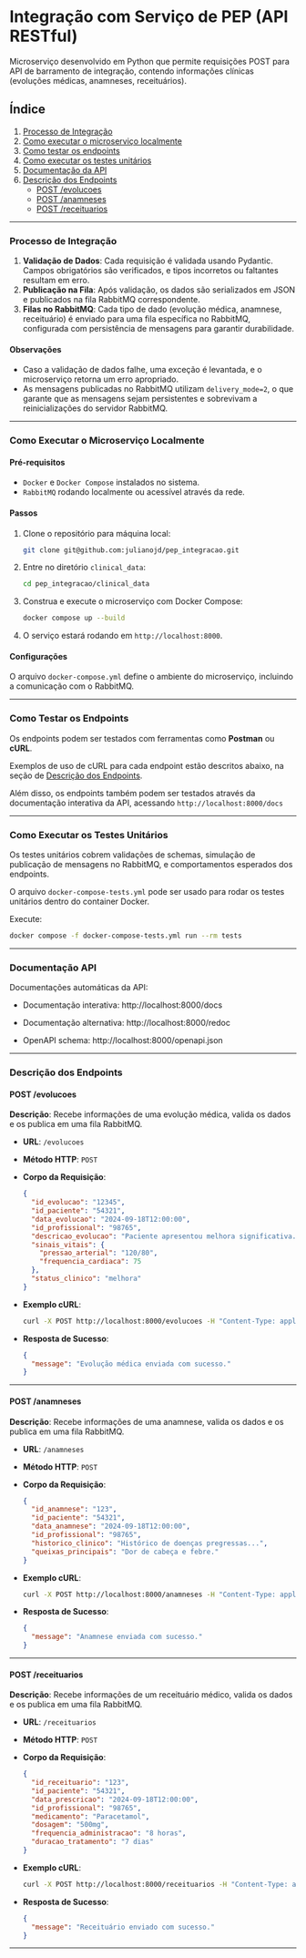 # Integração com Serviço de PEP (API RESTful)

Microserviço desenvolvido em Python que permite requisições POST para API de barramento de integração, contendo informações clínicas (evoluções médicas, anamneses, receituários).

## Índice
1. [Processo de Integração](#processo-de-integração)
2. [Como executar o microserviço localmente](#como-executar-o-microserviço-localmente)
3. [Como testar os endpoints](#como-testar-os-endpoints)
4. [Como executar os testes unitários](#como-executar-os-testes-unitários)
5. [Documentação da API](#documentação-api)
6. [Descrição dos Endpoints](#descrição-dos-endpoints)
   - [POST /evolucoes](#post-evolucoes)
   - [POST /anamneses](#post-anamneses)
   - [POST /receituarios](#post-receituarios)

---

### Processo de Integração

1. **Validação de Dados**: Cada requisição é validada usando Pydantic. Campos obrigatórios são verificados, e tipos incorretos ou faltantes resultam em erro.
2. **Publicação na Fila**: Após validação, os dados são serializados em JSON e publicados na fila RabbitMQ correspondente.
3. **Filas no RabbitMQ**: Cada tipo de dado (evolução médica, anamnese, receituário) é enviado para uma fila específica no RabbitMQ, configurada com persistência de mensagens para garantir durabilidade.

#### Observações

- Caso a validação de dados falhe, uma exceção é levantada, e o microserviço retorna um erro apropriado.
- As mensagens publicadas no RabbitMQ utilizam `delivery_mode=2`, o que garante que as mensagens sejam persistentes e sobrevivam a reinicializações do servidor RabbitMQ.

---

### Como Executar o Microserviço Localmente

#### Pré-requisitos
- `Docker` e `Docker Compose` instalados no sistema.
- `RabbitMQ` rodando localmente ou acessível através da rede.

#### Passos

1. Clone o repositório para máquina local:
   ```bash
   git clone git@github.com:julianojd/pep_integracao.git
   ```

2. Entre no diretório `clinical_data`:
   ```bash
   cd pep_integracao/clinical_data
   ```

3. Construa e execute o microserviço com Docker Compose:
   ```bash
   docker compose up --build
   ```

3. O serviço estará rodando em `http://localhost:8000`.

#### Configurações
O arquivo `docker-compose.yml` define o ambiente do microserviço, incluindo a comunicação com o RabbitMQ.

---

### Como Testar os Endpoints

Os endpoints podem ser testados com ferramentas como **Postman** ou **cURL**.

Exemplos de uso de cURL para cada endpoint estão descritos abaixo, na seção de [Descrição dos Endpoints](#descrição-dos-endpoints).

Além disso, os endpoints também podem ser testados através da documentação interativa da API, acessando `http://localhost:8000/docs`

---

### Como Executar os Testes Unitários

Os testes unitários cobrem validações de schemas, simulação de publicação de mensagens no RabbitMQ, e comportamentos esperados dos endpoints.

O arquivo `docker-compose-tests.yml` pode ser usado para rodar os testes unitários dentro do container Docker.

Execute:
   ```bash
   docker compose -f docker-compose-tests.yml run --rm tests
   ```

---

### Documentação API

Documentações automáticas da API:

- Documentação interativa: http://localhost:8000/docs

- Documentação alternativa: http://localhost:8000/redoc

- OpenAPI schema:  http://localhost:8000/openapi.json

---

### Descrição dos Endpoints

#### POST /evolucoes

**Descrição**: Recebe informações de uma evolução médica, valida os dados e os publica em uma fila RabbitMQ.

- **URL**: `/evolucoes`
- **Método HTTP**: `POST`
- **Corpo da Requisição**:
  ```json
  {
    "id_evolucao": "12345",
    "id_paciente": "54321",
    "data_evolucao": "2024-09-18T12:00:00",
    "id_profissional": "98765",
    "descricao_evolucao": "Paciente apresentou melhora significativa.",
    "sinais_vitais": {
      "pressao_arterial": "120/80",
      "frequencia_cardiaca": 75
    },
    "status_clinico": "melhora"
  }
  ```

- **Exemplo cURL**:
  ```bash
  curl -X POST http://localhost:8000/evolucoes -H "Content-Type: application/json" -d @evolucao.json
  ```

- **Resposta de Sucesso**:
  ```json
  {
    "message": "Evolução médica enviada com sucesso."
  }
  ```

---

#### POST /anamneses

**Descrição**: Recebe informações de uma anamnese, valida os dados e os publica em uma fila RabbitMQ.

- **URL**: `/anamneses`
- **Método HTTP**: `POST`
- **Corpo da Requisição**:
  ```json
  {
    "id_anamnese": "123",
    "id_paciente": "54321",
    "data_anamnese": "2024-09-18T12:00:00",
    "id_profissional": "98765",
    "historico_clinico": "Histórico de doenças pregressas...",
    "queixas_principais": "Dor de cabeça e febre."
  }
  ```

- **Exemplo cURL**:
  ```bash
  curl -X POST http://localhost:8000/anamneses -H "Content-Type: application/json" -d @anamnese.json
  ```

- **Resposta de Sucesso**:
  ```json
  {
    "message": "Anamnese enviada com sucesso."
  }
  ```

---

#### POST /receituarios

**Descrição**: Recebe informações de um receituário médico, valida os dados e os publica em uma fila RabbitMQ.

- **URL**: `/receituarios`
- **Método HTTP**: `POST`
- **Corpo da Requisição**:
  ```json
  {
    "id_receituario": "123",
    "id_paciente": "54321",
    "data_prescricao": "2024-09-18T12:00:00",
    "id_profissional": "98765",
    "medicamento": "Paracetamol",
    "dosagem": "500mg",
    "frequencia_administracao": "8 horas",
    "duracao_tratamento": "7 dias"
  }
  ```

- **Exemplo cURL**:
  ```bash
  curl -X POST http://localhost:8000/receituarios -H "Content-Type: application/json" -d @receituario.json
  ```

- **Resposta de Sucesso**:
  ```json
  {
    "message": "Receituário enviado com sucesso."
  }
  ```

---